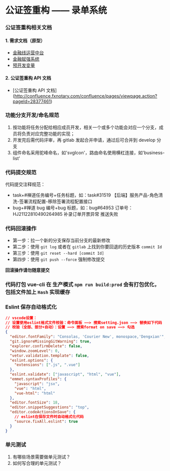 # 公证签重构 —— 录单系统

### 公证签重构相关文档

#### 1. 需求文档（原型）

- [金融线运营中台](192.168.88.175/前台受理/金融线运营中台/)
- [金融赋强系统](192.168.88.175/前台受理/金融赋强系统/)
- [预开发变量](192.168.88.175/前台受理/预开发变量/)

#### 2. 公证签重构 API 文档

- [公证签重构 API 文档] (http://confluence.fxnotary.com/confluence/pages/viewpage.action?pageId=28377461)

### 功能分支开发/命名规范

1. 按功能将任务分配给相应成员开发，相关一个或多个功能会对应一个分支，成员将负责对应完整功能的实现；
2. 开发完后需代码评审，再 gitlab 发起合并申请，通过后可合并到 develop 分支
3. 组件命名采用驼峰命名，如'svgIcon'，路由命名使用横杠连接，如'business-list'

### 代码提交规范

代码提交注释规范：

- task+#禅道任务编号+任务标题，如：task#31519 【后端】服务产品-角色清洗-签署流程配置-移除签署流程配置接口
- bug+#禅道 bug 编号+bug 标题，如：bug#64953 订单号：HJ21122810490264985 补录订单开票异常 推送失败

### 代码回滚操作

- 第一步：拉一个新的分支保存当前分支的最新修改
- 第二步：使用 `git log` 或者在 `gitlab` 上找到你要回退的历史版本 `commit Id`
- 第三步：使用 `git reset --hard [commit Id]`
- 第四步：使用 `git push --force` 强制修改提交

**回滚操作请勿随意提交**

### 代码打包 vue-cli 在 生产模式 `npm run build:prod` 会有打包优化，包括文件加上 `Hash` 实现缓存

### Eslint 保存自动格式化

```json
// vscode设置：
// 设置使用eslint格式文件校验：命令面板 ——> 搜索setting.json ——> 替换如下代码
// 校验（全部、部分+自动）：设置 ——> 搜索format on save ——> 勾选
{
  "editor.fontFamily": "Consolas, 'Courier New', monospace,'Dengxian'",
  "git.ignoreMissingGitWarning": true,
  "explorer.confirmDelete": false,
  "window.zoomLevel": 0,
  "vetur.validation.template": false,
  "eslint.options": {
    "extensions": [".js", ".vue"]
  },
  "eslint.validate": ["javascript", "html", "vue"],
  "emmet.syntaxProfiles": {
    "javascript": "jsx",
    "vue": "html",
    "vue-html": "html"
  },
  "editor.fontSize": 18,
  "editor.snippetSuggestions": "top",
  "editor.codeActionsOnSave": {
    // eslint在保存文件时自动格式化代码
    "source.fixAll.eslint": true
  }
}
```

### 单元测试

1. 有哪些场景需要做单元测试？
2. 如何写合理的单元测试？
